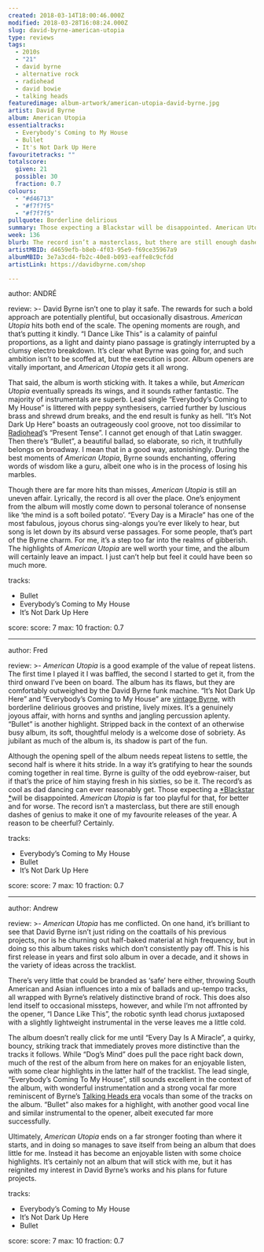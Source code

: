 ```yaml
---
created: 2018-03-14T18:00:46.000Z
modified: 2018-03-28T16:08:24.000Z
slug: david-byrne-american-utopia
type: reviews
tags:
  - 2010s
  - "21"
  - david byrne
  - alternative rock
  - radiohead
  - david bowie
  - talking heads
featuredimage: album-artwork/american-utopia-david-byrne.jpg
artist: David Byrne
album: American Utopia
essentialtracks:
  - Everybody's Coming to My House
  - Bullet
  - It's Not Dark Up Here
favouritetracks: ""
totalscore:
  given: 21
  possible: 30
  fraction: 0.7
colours:
  - "#d46713"
  - "#f7f7f5"
  - "#f7f7f5"
pullquote: Borderline delirious
summary: Those expecting a Blackstar will be disappointed. American Utopia is far too playful for that, for better and for worse. The record isn’t a masterclass, but there are still enough dashes of genius to make it one of the stronger releases of the year.
week: 136
blurb: The record isn’t a masterclass, but there are still enough dashes of genius and genuine fun to make it one of the strongest releases of the year.
artistMBID: d4659efb-b8eb-4f03-95e9-f69ce35967a9
albumMBID: 3e7a3cd4-fb2c-40e8-b093-eaffe8c9cfdd
artistLink: https://davidbyrne.com/shop

---
```


author: ANDRÉ

review: >-
  David Byrne isn’t one to play it safe. The rewards for such a bold approach are potentially plentiful, but occasionally disastrous. *American Utopia* hits both end of the scale. The opening moments are rough, and that’s putting it kindly. “I Dance Like This” is a calamity of painful proportions, as a light and dainty piano passage is gratingly interrupted by a clumsy electro breakdown. It’s clear what Byrne was going for, and such ambition isn’t to be scoffed at, but the execution is poor. Album openers are vitally important, and *American Utopia* gets it all wrong.

  That said, the album is worth sticking with. It takes a while, but *American Utopia* eventually spreads its wings, and it sounds rather fantastic. The majority of instrumentals are superb. Lead single “Everybody’s Coming to My House” is littered with peppy synthesisers, carried further by luscious brass and shrewd drum breaks, and the end result is funky as hell. “It’s Not Dark Up Here” boasts an outrageously cool groove, not too dissimilar to [Radiohead](/reviews/radiohead-a-moon-shaped-pool/)’s “Present Tense”. I cannot get enough of that Latin swagger. Then there’s “Bullet”, a beautiful ballad, so elaborate, so rich, it truthfully belongs on broadway. I mean that in a good way, astonishingly. During the best moments of *American Utopia*, Byrne sounds enchanting, offering words of wisdom like a guru, albeit one who is in the process of losing his marbles.

  Though there are far more hits than misses, *American Utopia* is still an uneven affair. Lyrically, the record is all over the place. One’s enjoyment from the album will mostly come down to personal tolerance of nonsense like ‘the mind is a soft boiled potato’. “Every Day is a Miracle” has one of the most fabulous, joyous chorus sing-alongs you’re ever likely to hear, but song is let down by its absurd verse passages. For some people, that’s part of the Byrne charm. For me, it’s a step too far into the realms of gibberish. The highlights of *American Utopia* are well worth your time, and the album will certainly leave an impact. I just can’t help but feel it could have been so much more.

tracks:
  - Bullet
  - ­­Everybody’s Coming to My House
  - ­­It’s Not Dark Up Here

score:
  score: 7
  max: 10
  fraction: 0.7

---

author: Fred

review: >-
  *American Utopia* is a good example of the value of repeat listens. The first time I played it I was baffled, the second I started to get it, from the third onward I’ve been on board. The album has its flaws, but they are comfortably outweighed by the David Byrne funk machine. “It’s Not Dark Up Here” and “Everybody’s Coming to My House” are [vintage Byrne](/reviews/talking-heads-remain-in-light/), with borderline delirious grooves and pristine, lively mixes. It’s a genuinely joyous affair, with horns and synths and jangling percussion aplenty. “Bullet” is another highlight. Stripped back in the context of an otherwise busy album, its soft, thoughtful melody is a welcome dose of sobriety. As jubilant as much of the album is, its shadow is part of the fun.

  Although the opening spell of the album needs repeat listens to settle, the second half is where it hits stride. In a way it’s gratifying to hear the sounds coming together in real time. Byrne is guilty of the odd eyebrow-raiser, but if that’s the price of him staying fresh in his sixties, so be it. The record’s as cool as dad dancing can ever reasonably get. Those expecting a [*Blackstar *](/reviews/david-bowie-blackstar/)will be disappointed. *American Utopia* is far too playful for that, for better and for worse. The record isn’t a masterclass, but there are still enough dashes of genius to make it one of my favourite releases of the year. A reason to be cheerful? Certainly.

tracks:
  - Everybody’s Coming to My House
  - ­­Bullet
  - ­­It’s Not Dark Up Here

score:
  score: 7
  max: 10
  fraction: 0.7

---
author: Andrew

review: >-
  *American Utopia* has me conflicted. On one hand, it’s brilliant to see that David Byrne isn’t just riding on the coattails of his previous projects, nor is he churning out half-baked material at high frequency, but in doing so this album takes risks which don’t consistently pay off. This is his first release in years and first solo album in over a decade, and it shows in the variety of ideas across the tracklist. 
  
  There’s very little that could be branded as ‘safe’ here either, throwing South American and Asian influences into a mix of ballads and up-tempo tracks, all wrapped with Byrne’s relatively distinctive brand of rock. This does also lend itself to occasional missteps, however, and while I’m not affronted by the opener, “I Dance Like This”, the robotic synth lead chorus juxtaposed with a slightly lightweight instrumental in the verse leaves me a little cold.

  The album doesn’t really click for me until “Every Day Is A Miracle”, a quirky, bouncy, striking track that immediately proves more distinctive than the tracks it follows. While “Dog’s Mind” does pull the pace right back down, much of the rest of the album from here on makes for an enjoyable listen, with some clear highlights in the latter half of the tracklist. The lead single, “Everybody’s Coming To My House”, still sounds excellent in the context of the album, with wonderful instrumentation and a strong vocal far more reminiscent of Byrne’s [Talking Heads era](/reviews/talking-heads-remain-in-light/) vocals than some of the tracks on the album. “Bullet” also makes for a highlight, with another good vocal line and similar instrumental to the opener, albeit executed far more successfully.

  Ultimately, *American Utopia* ends on a far stronger footing than where it starts, and in doing so manages to save itself from being an album that does little for me. Instead it has become an enjoyable listen with some choice highlights. It’s certainly not an album that will stick with me, but it has reignited my interest in David Byrne’s works and his plans for future projects.

tracks:
  - Everybody’s Coming to My House
  - ­­It’s Not Dark Up Here
  - ­­Bullet

score:
  score: 7
  max: 10
  fraction: 0.7
